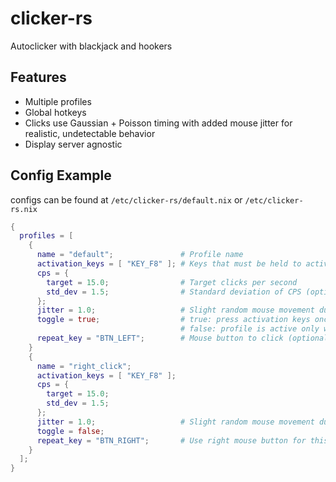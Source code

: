 # clicker-rs

Autoclicker with blackjack and hookers

## Features

- Multiple profiles
- Global hotkeys
- Clicks use Gaussian + Poisson timing with added mouse jitter for realistic, undetectable behavior
- Display server agnostic

## Config Example

configs can be found at `/etc/clicker-rs/default.nix` or `/etc/clicker-rs.nix`

```nix
{
  profiles = [
    {
      name = "default";               # Profile name
      activation_keys = [ "KEY_F8" ]; # Keys that must be held to activate this profile
      cps = {
        target = 15.0;                # Target clicks per second
        std_dev = 1.5;                # Standard deviation of CPS (optional, defaults to 1.5)
      };
      jitter = 1.0;                   # Slight random mouse movement during clicks to mimic human behavior
      toggle = true;                  # true: press activation keys once to toggle profile
                                      # false: profile is active only while activation keys are held
      repeat_key = "BTN_LEFT";        # Mouse button to click (optional, defaults to BTN_LEFT)
    }
    {
      name = "right_click";
      activation_keys = [ "KEY_F8" ];
      cps = {
        target = 15.0;
        std_dev = 1.5;
      };
      jitter = 1.0;                   # Slight random mouse movement during clicks
      toggle = false;
      repeat_key = "BTN_RIGHT";       # Use right mouse button for this profile (defaults to BTN_LEFT)
    }
  ];
}
```

